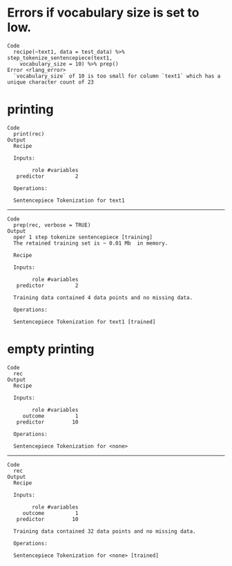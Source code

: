 # Errors if vocabulary size is set to low.

    Code
      recipe(~text1, data = test_data) %>% step_tokenize_sentencepiece(text1,
        vocabulary_size = 10) %>% prep()
    Error <rlang_error>
      `vocabulary_size` of 10 is too small for column `text1` which has a unique character count of 23

# printing

    Code
      print(rec)
    Output
      Recipe
      
      Inputs:
      
            role #variables
       predictor          2
      
      Operations:
      
      Sentencepiece Tokenization for text1

---

    Code
      prep(rec, verbose = TRUE)
    Output
      oper 1 step tokenize sentencepiece [training] 
      The retained training set is ~ 0.01 Mb  in memory.
      
      Recipe
      
      Inputs:
      
            role #variables
       predictor          2
      
      Training data contained 4 data points and no missing data.
      
      Operations:
      
      Sentencepiece Tokenization for text1 [trained]

# empty printing

    Code
      rec
    Output
      Recipe
      
      Inputs:
      
            role #variables
         outcome          1
       predictor         10
      
      Operations:
      
      Sentencepiece Tokenization for <none>

---

    Code
      rec
    Output
      Recipe
      
      Inputs:
      
            role #variables
         outcome          1
       predictor         10
      
      Training data contained 32 data points and no missing data.
      
      Operations:
      
      Sentencepiece Tokenization for <none> [trained]

